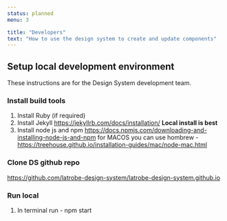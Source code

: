```yaml
---
status: planned
menu: 3

title: "Developers"
text: "How to use the design system to create and update components"
---
```


## Setup local development environment

These instructions are for the Design System development team.

### Install build tools
1. Install Ruby (if required) 
2. Install Jekyll https://jekyllrb.com/docs/installation/ **Local install is best**
3. Install node js and npm https://docs.npmjs.com/downloading-and-installing-node-js-and-npm
for MACOS you can use hombrew - https://treehouse.github.io/installation-guides/mac/node-mac.html

### Clone DS github repo
https://github.com/latrobe-design-system/latrobe-design-system.github.io

### Run local
1. In terminal run - npm start
